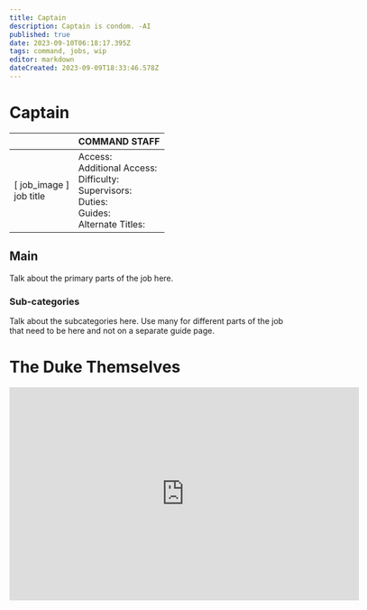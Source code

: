 ```yaml
---
title: Captain
description: Captain is condom. -AI
published: true
date: 2023-09-10T06:18:17.395Z
tags: command, jobs, wip
editor: markdown
dateCreated: 2023-09-09T18:33:46.578Z
---
```


# Captain

|                             | COMMAND STAFF                                                                                   |
|-----------------------------|----------------------------------------------------------------------------------------------|
| \[ job_image ]<br>job title | Access:<br>Additional Access:<br>Difficulty:<br>Supervisors:<br>Duties:<br>Guides:<br>Alternate Titles: |

## Main 
Talk about the primary parts of the job here.


### Sub-categories
Talk about the subcategories here. Use many for different parts of the job that need to be here and not on a separate guide page.

# The Duke Themselves
<iframe src="https://player.twitch.tv/?channel=thedukeofook&parent=wiki.monkestation.com" frameborder="0" allowfullscreen="true" scrolling="no" height="378" width="620"></iframe>